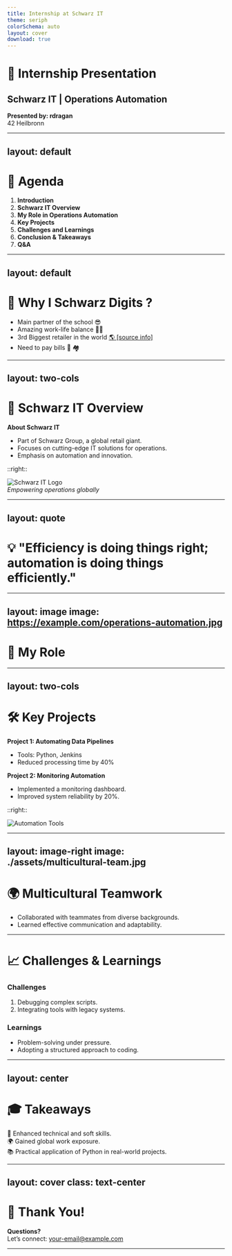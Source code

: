 ```yaml
---
title: Internship at Schwarz IT
theme: seriph
colorSchema: auto
layout: cover
download: true
---
```


# 🚀 Internship Presentation  
## Schwarz IT | Operations Automation  
**Presented by: rdragan**  
42 Heilbronn  

---
layout: default
---

# 🧭 Agenda  

1. **Introduction**
2. **Schwarz IT Overview**
3. **My Role in Operations Automation**
4. **Key Projects**
5. **Challenges and Learnings**
6. **Conclusion & Takeaways**
7. **Q&A**

---
layout: default
---

# 🌟 Why I Schwarz Digits ?

<div
  v-motion
  :initial="{ x: -80 }"
  :enter="{ x: 0, y: 0 }"
  :click-1="{ x: 0, y: 30 }"
  :click-2="{ y: 60 }"
  :click-2-4="{ x: 40 }"
  :leave="{ y: 0, x: 80 }"
>
<ul>
    <li>
        <span v-mark="{color: '#D8E48B', type: 'underline' }"> Main partner of the school
        </span>😎
    </li>
    <li>
        <span v-mark="{color: '#D8E48B', type: 'underline' }">Amazing work-life balance 🕺💃</span>
    </li>
    <li>
        <span v-mark="{color: '#D8E48B', type: 'underline' }">3rd Biggest retailer in the world <a href=https://nrf.com/blog/look-2024-top-50-global-retailers> 🌎 [source info]</a> 
        </span>
    </li>
    <li>
        <span v-mark="{color: '#D8E48B', type: 'underline' }">Need to pay bills 💸 🏘️
        </span>
    </li>
</ul>
</div>

---
layout: two-cols
---

# 🏢 Schwarz IT Overview  

**About Schwarz IT**  
- Part of Schwarz Group, a global retail giant.  
- Focuses on cutting-edge IT solutions for operations.  
- Emphasis on automation and innovation.

::right::

![Schwarz IT Logo](https://example.com/schwarz-logo.png)  
*Empowering operations globally*  

---

layout: quote
---

# 💡 "Efficiency is doing things right; automation is doing things efficiently."  

---

layout: image
image: https://example.com/operations-automation.jpg
---

# 🔧 My Role  

---

layout: two-cols
---

# 🛠️ Key Projects  

**Project 1: Automating Data Pipelines**  
- Tools: Python, Jenkins  
- Reduced processing time by 40%  

**Project 2: Monitoring Automation**  
- Implemented a monitoring dashboard.  
- Improved system reliability by 20%.

::right::

![Automation Tools](./assets/tools.jpg)

---

layout: image-right
image: ./assets/multicultural-team.jpg
---

# 🌍 Multicultural Teamwork  

- Collaborated with teammates from diverse backgrounds.  
- Learned effective communication and adaptability.  

---

# 📈 Challenges & Learnings  

### Challenges  
1. Debugging complex scripts.  
2. Integrating tools with legacy systems.

### Learnings  
- Problem-solving under pressure.  
- Adopting a structured approach to coding.  

---

layout: center
---

# 🎓 Takeaways  

🌟 Enhanced technical and soft skills.  
🌍 Gained global work exposure.  
📚 Practical application of Python in real-world projects.  

---

layout: cover
class: text-center
---

# 🙌 Thank You!  

**Questions?**  
Let’s connect: [your-email@example.com](mailto:your-email@example.com)  

---

